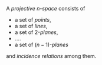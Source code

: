 A *projective* $n$-*space* consists of

- a set of *points*,
- a set of *lines*,
- a set of 2-*planes*,
- ....
- a set of $(n-1)$-*planes*

and *incidence relations* among them.
